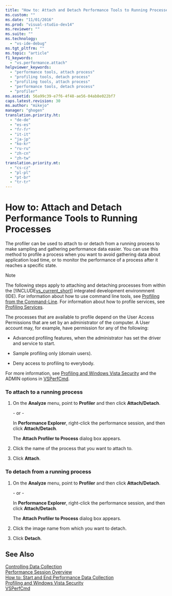```yaml
---
title: "How to: Attach and Detach Performance Tools to Running Processes | Microsoft Docs"
ms.custom: ""
ms.date: "11/01/2016"
ms.prod: "visual-studio-dev14"
ms.reviewer: ""
ms.suite: ""
ms.technology: 
  - "vs-ide-debug"
ms.tgt_pltfrm: ""
ms.topic: "article"
f1_keywords: 
  - "vs.performance.attach"
helpviewer_keywords: 
  - "performance tools, attach process"
  - "profiling tools, detach process"
  - "profiling tools, attach process"
  - "performance tools, detach process"
  - "profiler"
ms.assetid: 56a99c39-e7f6-4f48-ae56-04ab8e022bf7
caps.latest.revision: 30
ms.author: "mikejo"
manager: "ghogen"
translation.priority.ht: 
  - "de-de"
  - "es-es"
  - "fr-fr"
  - "it-it"
  - "ja-jp"
  - "ko-kr"
  - "ru-ru"
  - "zh-cn"
  - "zh-tw"
translation.priority.mt: 
  - "cs-cz"
  - "pl-pl"
  - "pt-br"
  - "tr-tr"
---
```

# How to: Attach and Detach Performance Tools to Running Processes
The profiler can be used to attach to or detach from a running process to make sampling and gathering performance data easier. You can use this method to profile a process when you want to avoid gathering data about application load time, or to monitor the performance of a process after it reaches a specific state.  
  
> [!NOTE]
>  The following steps apply to attaching and detaching processes from within the [!INCLUDE[vs_current_short](../code-quality/includes/vs_current_short_md.md)] integrated development environmnent (IDE). For information about how to use command line tools, see [Profiling from the Command-Line](../profiling/using-the-profiling-tools-from-the-command-line.md). For information about how to profile services, see [Profiling Services](../profiling/command-line-profiling-of-services.md).  
  
 The processes that are available to profile depend on the User Access Permissions that are set by an administrator of the computer. A User account may, for example, have permission for any of the following:  
  
-   Advanced profiling features, when the administrator has set the driver and service to start.  
  
-   Sample profiling only (domain users).  
  
-   Deny access to profiling to everybody.  
  
 For more information, see [Profiling and Windows Vista Security](../profiling/profiling-and-windows-vista-security.md) and the ADMIN options in [VSPerfCmd](../profiling/vsperfcmd.md).  
  
### To attach to a running process  
  
1.  On the **Analyze** menu, point to **Profiler** and then click **Attach/Detach**.  
  
     \- or -  
  
     In **Performance Explorer**, right-click the performance session, and then click **Attach/Detach**.  
  
     The **Attach Profiler to Process** dialog box appears.  
  
2.  Click the name of the process that you want to attach to.  
  
3.  Click **Attach**.  
  
### To detach from a running process  
  
1.  On the **Analyze** menu, point to **Profiler** and then click **Attach/Detach**.  
  
     \- or -  
  
     In **Performance Explorer**, right-click the performance session, and then click **Attach/Detach**.  
  
     The **Attach Profiler to Process** dialog box appears.  
  
2.  Click the image name from which you want to detach.  
  
3.  Click **Detach**.  
  
## See Also  
 [Controlling Data Collection](../profiling/controlling-data-collection.md)   
 [Performance Session Overview](../profiling/performance-session-overview.md)   
 [How to: Start and End Performance Data Collection](../profiling/how-to-start-and-end-performance-data-collection.md)   
 [Profiling and Windows Vista Security](../profiling/profiling-and-windows-vista-security.md)   
 [VSPerfCmd](../profiling/vsperfcmd.md)